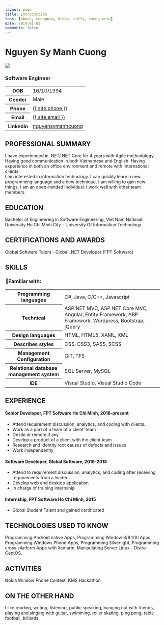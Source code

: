 ```yaml
---
layout: page
title: Introduction
tags: [about, cuongnsm, blogs, doffy, cuong euro]
date: 2019-01-01
comments: false
---
```


# Nguyen Sy Manh Cuong

<img src="{{ site.profile.avatar }}" class="img zoombtn animated rotateIn">

### Software Engineer

<table>
    <tr>
        <th>DOB</th><td>16/10/1994</td>
    </tr>
    <tr>
        <th>Gender</th> <td>	Male </td> 
    </tr>
    <tr>
        <th>Phone</th><td><a href="tel:{{site.phone}}">{{ site.phone }}</a></td>
    </tr>
    <tr>
        <th>Email</th><td><a href="mailto: {{ site.email}}">{{ site.email }}</a></td>
    </tr>
    <tr>
        <th>Linkedin</th><td><a  href="http://linkedin.com/in/{{ site.linkedin }}" target="_blank">nguyensymanhcuong</a></td>
    </tr>
</table>

## PROFESSIONAL SUMMARY

I have experienced in .NET/.NET Core for 4 years with Agile methodology. Having good communication in both Vietnamese and English. Having experience in both an office environment and remote with international clients.
<br>
I am interested in information technology. I can quickly learn a new programming language and a new technique. I am willing to gain new things. I am an open-minded individual. I work well with other team members.

## EDUCATION

Bachelor of Engineering in Software Engineering, Viet Nam National University Ho Chi Minh City - University Of Information Technology

## CERTIFICATIONS AND AWARDS

Global Software Talent - Global .NET Developer (FPT Software)

## SKILLS

### Familiar with:

<table>
    <tbody>
        <tr>
            <th>
                Programming languages
            </th>
            <td>
                C#, Java, C/C++, Javascript
            </td>
        </tr>
        <tr>
            <th>
                Technical
            </th>
            <td>
                ASP.NET MVC, ASP.NET Core MVC, Angular, Entity Framework, ABP Framework, Wordpress, Bootstrap, jQuery
            </td>
        </tr>
        <tr>
            <th>
                Design languages
            </th>
            <td>
                HTML, HTML5, XAML, XML
            </td>
        </tr>
        <tr>
            <th>
                Describes styles
            </th>
            <td>
                CSS, CSS3, SASS, SCSS
            </td>
        </tr>
        <tr>
            <th>
                Management Configuration
            </th>
            <td>
                GIT, TFS
            </td>
        </tr>
        <tr>
            <th>
                Relational database management system
            </th>
            <td>
                SQL Server, MySQL
            </td>
        </tr>
        <tr>
            <th>
                IDE
            </th>
            <td>
                Visual Studio, Visual Studio Code
            </td>
        </tr>
    </tbody>
</table>

## EXPERIENCE

#### Senior Developer, FPT Software Ho Chi Minh, 2018-present

-   Attend requirement discussion, analytics, and coding with clients.
-   Work as a part of a team of a client’ team
-   Onsite or remote if any
-   Develop a product of a client with the client team
-   Research and identity root causes of defects and issues
-   Work independently

#### Software Developer, Global Software, 2016-2018

-   Attend to requirement discussion, analytics, and coding after receiving requirements from a leader
-   Develop web and desktop application
-   In charge of training internship

#### Internship, FPT Software Ho Chi Minh, 2015

-   Global Student Talent and gained certificated

## TECHNOLOGIES USED TO KNOW

Programming Android native Apps, Programming Window 8/8.1/10 Apps, Programming Windows Phone Apps, Programming Silverlight, Programming cross-platform Apps with Xamarin, Manipulating Server Linux - Distro CentOS.

## ACTIVITIES

Nokia Window Phone Contest, KMS Hackathon

## ON THE OTHER HAND

I like reading, writing, listening, public speaking, hanging out with friends, playing and singing with guitar, swimming, roller skating, ping pong, table football, billiards.
<br>
